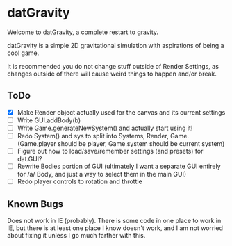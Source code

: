 datGravity
==========

Welcome to datGravity, a complete restart to [gravity](http://github.com/Guard13007/gravity).

datGravity is a simple 2D gravitational simulation with aspirations of being a
cool game.

It is recommended you do not change stuff outside of Render Settings, as changes
outside of there will cause weird things to happen and/or break.

ToDo
----

- [x] Make Render object actually used for the canvas and its current settings
- [ ] Write GUI.addBody(b)
- [ ] Write Game.generateNewSystem() and actually start using it!
- [ ] Redo System() and sys to split into Systems, Render, Game.
      (Game.player should be player, Game.system should be current system)
- [ ] Figure out how to load/save/remember settings (and presets) for dat.GUI?
- [ ] Rewrite Bodies portion of GUI (ultimately I want a separate GUI entirely for
      /a/ Body, and just a way to select them in the main GUI)
- [ ] Redo player controls to rotation and throttle

Known Bugs
----------

Does not work in IE (probably). There is some code in one place to work in IE,
but there is at least one place I know doesn't work, and I am not worried about
fixing it unless I go much farther with this.

